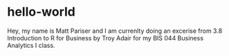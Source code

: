 # hello-world

Hey, my name is Matt Pariser and I am currenlty doing an excerise from 3.8 Introduction to R for Business by Troy Adair for my BIS 044 Business Analytics I class.

